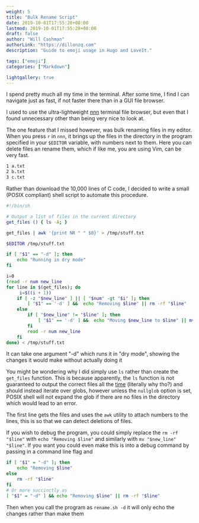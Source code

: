 ```yaml
---
weight: 5
title: "Bulk Rename Script"
date: 2019-10-01T17:55:28+08:00
lastmod: 2019-10-01T17:55:28+08:00
draft: false
author: "Will Cashman"
authorLink: "https://dillonzq.com"
description: "Guide to emoji usage in Hugo and LoveIt."

tags: ["emoji"]
categories: ["Markdown"]

lightgallery: true
---
```


I spend pretty much all my time in the terminal. After some time, I find I can navigate just as fast, if not faster there than in a GUI file browser. 

I used to use the ultra-lightweight [nnn](https://github.com/jarun/nnn) terminal file browser, but even that I found unnecessary other than being very nice to look at. 

The one feature that I missed however, was bulk renaming files in my editor. When you press `r` in `nnn`, it brings up the files in the directory in the program specified in your `$EDITOR` variable, with numbers next to them. Here you can delete files an rename them, which if like me, you are using Vim, can be very fast. 

```bash
1 a.txt
2 b.txt
3 c.txt
```

Rather than download the 10,000 lines of C code, I decided to write a small (POSIX compliant) shell script to automate this procedure. 


```bash
#!/bin/sh

# Output a list of files in the current directory
get_files () { ls -A; }

get_files | awk '{print NR " " $0}' > /tmp/stuff.txt

$EDITOR /tmp/stuff.txt

if [ "$1" == "-d" ]; then
	echo "Running in dry mode"
fi

i=0
(read -r num new_line
for line in $(get_files); do
	 i=$((i + 1))
	if [ -z "$new_line" ] || [ "$num" -gt "$i" ]; then
		[ "$1" == '-d' ] &&  echo "Removing $line" || rm -rf "$line"
	else 
		if [ "$new_line" != "$line" ]; then
			[ "$1" == '-d' ] &&  echo "Moving $new_line to $line" || mv "$new_line" "$line"
		fi
		read -r num new_line
	fi
done) < /tmp/stuff.txt
```
It can take one argument "-d" which runs it in "dry mode", showing the changes it would make without actually doing it

You might be wondering why I did simply use `ls` rather than create the `get_files` function. This is because apparently, the `ls` function is not guaranteed to output the correct files all the [time](https://github.com/koalaman/shellcheck/wiki/SC2045) (literally why tho?) and should instead iterate over globs, however unless the `nullglob` option is set, POSIX shell will not expand the glob if there are no files in the directory which would lead to an error. 

The first line gets the files and uses the `awk` utility to attach numbers to the lines, this is so that we can detect deletions of files.

If you wish to debug the program, you could simply replace the `rm -rf "$line"` with `echo "Removing $line"` and similarly with `mv "$new_line" "$line"`. If you want you could even make this is into a debug command by passing in a command line flag and

```bash
if [ "$1" = "-d" ]; then
	echo "Removing $line" 
else
	rm -rf "$line"
fi
# Or more succinctly as
[ "$1" = "-d" ] && echo "Removing $line" || rm -rf "$line"
```

Then when you call the program as `rename.sh -d` it will only echo the changes rather than make them
